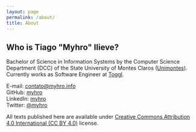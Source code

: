 ```yaml
---
layout: page
permalink: /about/
title: About
---
```


## Who is Tiago "Myhro" Ilieve?

Bachelor of Science in Information Systems by the Computer Science Department (DCC) of the State University of Montes Claros ([Unimontes][unimontes]). Currently works as Software Engineer at [Toggl][toggl].

E-mail: [contato@myhro.info][email]  
GitHub: [myhro][github]  
LinkedIn: [myhro][linkedin]  
Twitter: [@myhro][twitter]

All texts published here are available under [Creative Commons Attribution 4.0 International (CC BY 4.0)][cc-by-4] license.


[cc-by-4]: https://creativecommons.org/licenses/by/4.0/deed
[email]: mailto:contato@myhro.info
[github]: https://github.com/myhro
[linkedin]: https://www.linkedin.com/in/myhro/
[toggl]: https://toggl.com/
[twitter]: https://twitter.com/myhro
[unimontes]: http://www.unimontes.br/
